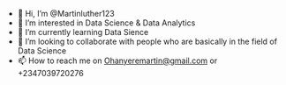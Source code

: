 - 👋 Hi, I’m @Martinluther123
- 👀 I’m interested in Data Science & Data Analytics 
- 🌱 I’m currently learning Data Sience
- 💞️ I’m looking to collaborate with people who are basically in the field of Data Science
- 📫 How to reach me on Ohanyeremartin@gmail.com or +2347039720276

<!---
Martinluther123/Martinluther123 is a ✨ special ✨ repository because its `README.md` (this file) appears on your GitHub profile.
You can click the Preview link to take a look at your changes.
--->
